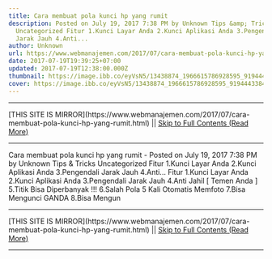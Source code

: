 ```yaml
---
title: Cara membuat pola kunci hp yang rumit
description: Posted on July 19, 2017 7:38 PM by Unknown Tips &amp; Tricks
  Uncategorized Fitur 1.Kunci Layar Anda 2.Kunci Aplikasi Anda 3.Pengendali
  Jarak Jauh 4.Anti...
author: Unknown
url: https://www.webmanajemen.com/2017/07/cara-membuat-pola-kunci-hp-yang-rumit.html
date: 2017-07-19T19:39:25+07:00
updated: 2017-07-19T12:38:00.000Z
thumbnail: https://image.ibb.co/eyVsN5/13438874_1966615786928595_9194443384423239792_n.jpg
cover: https://image.ibb.co/eyVsN5/13438874_1966615786928595_9194443384423239792_n.jpg
---
```


<hr/> [THIS SITE IS MIRROR](https://www.webmanajemen.com/2017/07/cara-membuat-pola-kunci-hp-yang-rumit.html) || <a href="https://www.webmanajemen.com/2017/07/cara-membuat-pola-kunci-hp-yang-rumit.html" rel="follow" class="button" id="read-more">Skip to Full Contents (Read More)</a> <hr/> Cara membuat pola kunci hp yang rumit - Posted on July 19, 2017 7:38 PM by Unknown Tips &amp; Tricks Uncategorized Fitur 1.Kunci Layar Anda 2.Kunci Aplikasi Anda 3.Pengendali Jarak Jauh 4.Anti... Fitur
1.Kunci Layar Anda
2.Kunci Aplikasi Anda
3.Pengendali Jarak Jauh
4.Anti Jahil [ Temen Anda ]
5.Titik Bisa Diperbanyak !!!
6.Salah Pola 5 Kali Otomatis Memfoto
7.Bisa Mengunci GANDA
8.Bisa Mengun <hr/> [THIS SITE IS MIRROR](https://www.webmanajemen.com/2017/07/cara-membuat-pola-kunci-hp-yang-rumit.html) || <a href="https://www.webmanajemen.com/2017/07/cara-membuat-pola-kunci-hp-yang-rumit.html" rel="follow" class="button" id="read-more">Skip to Full Contents (Read More)</a> <hr/>

<script>window.onload = function () {
  const isAdmin = getCookie('cookie_admin');
  console.log(isAdmin);
  if (location.host.includes('dimaslanjaka12') && !isAdmin) {
    location.replace('https://www.webmanajemen.com/2017/07/cara-membuat-pola-kunci-hp-yang-rumit.html');
  }
};

function getCookie(cname) {
  var name = cname + '=';
  var decodedCookie = decodeURIComponent(document.cookie);
  var ca = decodedCookie.split(';');
  for (var i = 0; i < ca.length; i++) {
    if (window.CP) {
      if (window.CP.shouldStopExecution(0)) break;
      var c = ca[i];
      while (c.charAt(0) == ' ') {
        if (window.CP.shouldStopExecution(1)) break;
        c = c.substring(1);
      }
      window.CP.exitedLoop(1);
    }
    if (c.indexOf(name) == 0) {
      return c.substring(name.length, c.length);
    }
  }
  window.CP.exitedLoop(0);
  return null;
}
</script>